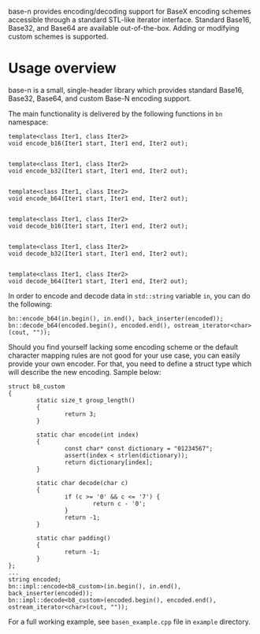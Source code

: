 base-n provides encoding/decoding support for BaseX encoding schemes accessible through a standard STL-like iterator interface. Standard Base16, Base32, and Base64 are available out-of-the-box. Adding or modifying custom schemes is supported.

# Usage overview #

base-n is a small, single-header library which provides standard Base16, Base32, Base64, and custom Base-N encoding support.

The main functionality is delivered by the following functions in `bn` namespace:
```
template<class Iter1, class Iter2>
void encode_b16(Iter1 start, Iter1 end, Iter2 out);


template<class Iter1, class Iter2>
void encode_b32(Iter1 start, Iter1 end, Iter2 out);


template<class Iter1, class Iter2>
void encode_b64(Iter1 start, Iter1 end, Iter2 out);


template<class Iter1, class Iter2>
void decode_b16(Iter1 start, Iter1 end, Iter2 out);


template<class Iter1, class Iter2>
void decode_b32(Iter1 start, Iter1 end, Iter2 out);


template<class Iter1, class Iter2>
void decode_b64(Iter1 start, Iter1 end, Iter2 out);
```

In order to encode and decode data in `std::string` variable `in`, you can do the following:
```
bn::encode_b64(in.begin(), in.end(), back_inserter(encoded));
bn::decode_b64(encoded.begin(), encoded.end(), ostream_iterator<char>(cout, ""));
```

Should you find yourself lacking some encoding scheme or the default character mapping rules are not good for your use case, you can easily provide your own encoder. For that, you need to define a struct type which will describe the new encoding. Sample below:
```
struct b8_custom
{
        static size_t group_length()
        {
                return 3;
        }

        static char encode(int index)
        {
                const char* const dictionary = "01234567";
                assert(index < strlen(dictionary));
                return dictionary[index];
        }

        static char decode(char c)
        {
                if (c >= '0' && c <= '7') {
                        return c - '0';
                }
                return -1;
        }

        static char padding()
        {
                return -1;
        }
};
...
string encoded;
bn::impl::encode<b8_custom>(in.begin(), in.end(), back_inserter(encoded));
bn::impl::decode<b8_custom>(encoded.begin(), encoded.end(), ostream_iterator<char>(cout, ""));
```

For a full working example, see `basen_example.cpp` file in `example` directory.
